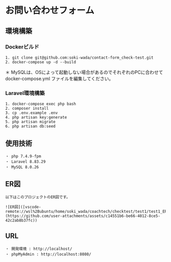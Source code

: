 # お問い合わせフォーム

## 環境構築
### Dockerビルド
    1. git clone git@github.com:soki-wada/contact-form_check-test.git
    2. docker-compose up -d --build

  ＊ MySQLは、OSによって起動しない場合があるのでそれぞれのPCに合わせて docker-compose.yml ファイルを編集してください。

### Laravel環境構築
    1. docker-compose exec php bash
    2. composer install
    3. cp .env.example .env
    4. php artisan key:generate
    5. php artisan migrate
    6. php artisan db:seed

## 使用技術
    ・ php 7.4.9-fpm
    ・ Laravel 8.83.29
    ・ MySQL 8.0.26

## ER図
    以下はこのプロジェクトのER図です。

    ![ER図]([vscode-remote://wsl%2Bubuntu/home/soki_wada/coachtech/checktest/test1/test1_ER.png](https://github.com/user-attachments/assets/c14551b6-be66-4012-8ce5-42c2ab8b37fc))

## URL
    ・ 開発環境 : http://localhost/
    ・ phpMyAdmin : http://localhost:8080/
